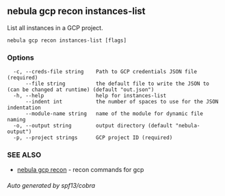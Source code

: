 ## nebula gcp recon instances-list

List all instances in a GCP project.

```
nebula gcp recon instances-list [flags]
```

### Options

```
  -c, --creds-file string    Path to GCP credentials JSON file (required)
      --file string          the default file to write the JSON to (can be changed at runtime) (default "out.json")
  -h, --help                 help for instances-list
      --indent int           the number of spaces to use for the JSON indentation
      --module-name string   name of the module for dynamic file naming
  -o, --output string        output directory (default "nebula-output")
  -p, --project strings      GCP project ID (required)
```

### SEE ALSO

* [nebula gcp recon](nebula_gcp_recon.md)	 - recon commands for gcp

###### Auto generated by spf13/cobra
